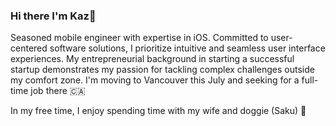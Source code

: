 ### Hi there I'm Kaz👋

Seasoned mobile engineer with expertise in iOS. Committed to user-centered software solutions, I prioritize intuitive and seamless user interface experiences.
My entrepreneurial background in starting a successful startup demonstrates my passion for tackling complex challenges outside my comfort zone. 
I'm moving to Vancouver this July and seeking for a full-time job there 🇨🇦

In my free time, I enjoy spending time with my wife and doggie (Saku) 🐶

<!--
**Kazutaka333/Kazutaka333** is a ✨ _special_ ✨ repository because its `README.md` (this file) appears on your GitHub profile.

Here are some ideas to get you started:

- 🔭 I’m currently working on ...
- 🌱 I’m currently learning ...
- 👯 I’m looking to collaborate on ...
- 🤔 I’m looking for help with ...
- 💬 Ask me about ...
- 📫 How to reach me: ...
- 😄 Pronouns: ...
- ⚡ Fun fact: ...
-->
